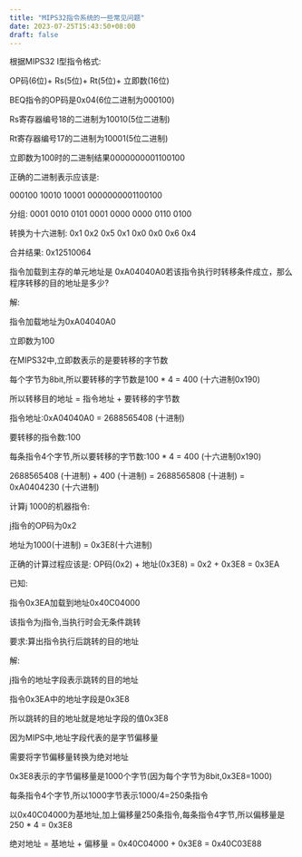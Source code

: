 ```yaml
---
title: "MIPS32指令系统的一些常见问题" 
date: 2023-07-25T15:43:50+08:00
draft: false
---
```


根据MIPS32 I型指令格式:

OP码(6位)+ Rs(5位)+ Rt(5位)+ 立即数(16位)

BEQ指令的OP码是0x04(6位二进制为000100)

Rs寄存器编号18的二进制为10010(5位二进制)

Rt寄存器编号17的二进制为10001(5位二进制)

立即数为100时的二进制结果0000000001100100

正确的二进制表示应该是:

000100 10010 10001 0000000001100100


分组: 0001 0010 0101 0001 0000 0000 0110 0100

转换为十六进制: 0x1 0x2 0x5 0x1 0x0 0x0 0x6 0x4

合并结果: 0x12510064

指令加载到主存的单元地址是 0xA04040A0若该指令执行时转移条件成立，那么程序转移的目的地址是多少?

解:

指令加载地址为0xA04040A0

立即数为100

在MIPS32中,立即数表示的是要转移的字节数

每个字节为8bit,所以要转移的字节数是100 * 4 = 400 (十六进制0x190)

所以转移目的地址 = 指令地址 + 要转移的字节数

指令地址:0xA04040A0 = 2688565408 (十进制)

要转移的指令数:100

每条指令4个字节,所以要转移的字节数:100 * 4 = 400 (十六进制0x190)

2688565408 (十进制) + 400 (十进制) = 2688565808 (十进制) = 0xA0404230 (十六进制)

计算j 1000的机器指令:

j指令的OP码为0x2

地址为1000(十进制) = 0x3E8(十六进制)

正确的计算过程应该是: OP码(0x2) + 地址(0x3E8) = 0x2 + 0x3E8 = 0x3EA

已知:

指令0x3EA加载到地址0x40C04000

该指令为j指令,当执行时会无条件跳转

要求:算出指令执行后跳转的目的地址

解:

j指令的地址字段表示跳转的目的地址

指令0x3EA中的地址字段是0x3E8

所以跳转的目的地址就是地址字段的值0x3E8

因为MIPS中,地址字段代表的是字节偏移量

需要将字节偏移量转换为绝对地址

0x3E8表示的字节偏移量是1000个字节(因为每个字节为8bit,0x3E8=1000)

每条指令4个字节,所以1000字节表示1000/4=250条指令

以0x40C04000为基地址,加上偏移量250条指令,每条指令4字节,所以偏移量是250 * 4 = 0x3E8

绝对地址 = 基地址 + 偏移量 = 0x40C04000 + 0x3E8 = 0x40C03E88